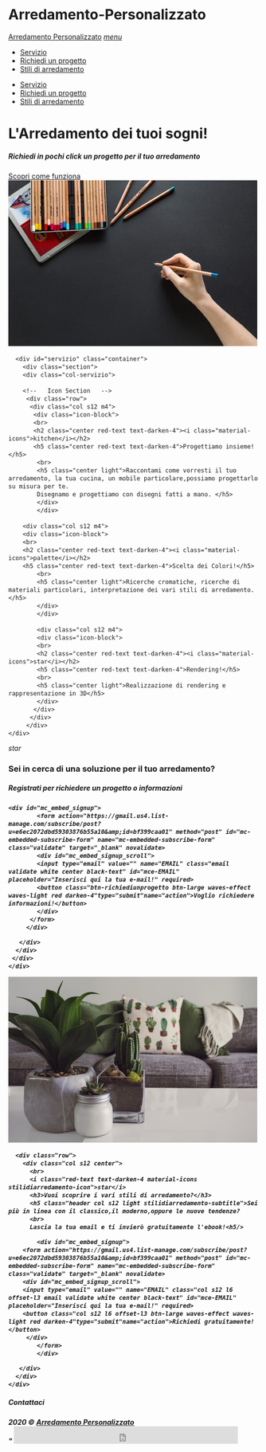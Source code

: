 # Arredamento-Personalizzato
<!DOCTYPE html>
<html lang="it">
<head>
<meta name="google-site-verification" content="zUDJHtlxVQItw9LezIcJAMIfgJr-hL-3gCAXWF1bh7U" />  
<!-- Global site tag (gtag.js) - Google Analytics -->
<script async src="https://www.googletagmanager.com/gtag/js?id=UA-87928043-2"></script>
<script>
  window.dataLayer = window.dataLayer || [];
  function gtag(){dataLayer.push(arguments);}
  gtag('js', new Date());

  gtag('config', 'UA-87928043-2');
</script>
<script id="Cookiebot" src="https://consent.cookiebot.com/uc.js?cbid6264260f-eecf-4d02-a360-149b5da489a2"type="text/javascript"async></script>
  <meta http-equiv="Content-Type" content="text/html; charset=UTF-8"/>
  <meta name="viewport" content="width=device-width, initial-scale=1"/>
  <title>Arredamento Personalizzato | Arredamento dei tuoi sogni!</title>
  <meta name="description" content="Arredamento dei tuoi sogni. Arredamento personalizzato in base al tuo stile. Disegni fatti a mano, Rendering "/>

<!--FB Open graph-->
<meta property="og:"  content="http://arredamentopersonalizzato.net" /> 
<meta property="og:" content="Arredamento Personalizzato | Arredamento dei tuoi sogni!"/> 
<meta property="og:"content="https://arredamentopersonalizzato.net/arredamentopersonalizzato.png" /> 
<meta property="og:" content="Arredamento dei tuoi sogni. Arredamento personalizzato in base al tuo stile. Disegni fatti a mano, Rendering"/>

  <!-- CSS  -->
  <link href="https://fonts.googleapis.com/icon?family=Material+Icons" rel="stylesheet">
  <link href="css/materialize.css" type="text/css" rel="stylesheet" media="screen,projection"/>
  <link href="css/style.css" type="text/css" rel="stylesheet" media="screen,projection"/>

<!--Google Font-->
  <link href="https://fonts.googleapis.com/css?family=Handlee&display=swap" rel="stylesheet">

<!--Font Awesome-->
<script src="https://kit.fontawesome.com/951cfd1e46.js" crossorigin="anonymous"></script>
</head>

<body>


<!--Fixed Navbar-->
  <div class="navbar-fixed">
   <nav>
   <div class="nav-wrapper white">
   <a href="#" class="brand-logo">Arredamento Personalizzato</a> <a href="#" data-target="mobile-demo" class="sidenav-trigger"><i class="material-icons">menu</i></a>
   <ul class="right hide-on-med-and-down">
   <li><a href="#servizio">Servizio</a></li>
   <li><a href="#richiedi un progetto">Richiedi un progetto</a></li>
   <li><a href="#stili di arredamento">Stili di arredamento</a></li>
   </ul>
   <ul class="sidenav" id="mobile-demo">
   <li><a href="#servizio">Servizio</a></li>
   <li><a href="#richiedi un progetto">Richiedi un progetto</a></li>
   <li><a href="#stili di arredamento">Stili di arredamento</a></li>
   </ul>
   </div>
   </nav>
  </div>
        
<!--Intro-->
  <div id="index-banner" class="parallax-container">
    <div class="section-intro no-pad-bot">
      <div class="container">
        <h1 class="header center white-text text-white">L'Arredamento dei tuoi sogni!</h1>
        <div class="row center">
        <h5 class="header col s12 light">Richiedi in pochi click un progetto per il tuo arredamento</h5>
       	</div>
         <div class="row center">
          <a href="#servizio" id="download-button"
          class="off-set l3 btn-large waves-effect waves-light red darken-4">Scopri come funziona</a>
           </div>
          </div>
         </div>
    	<div class="parallax"><img src="background1.jpg" alt="Unsplashed background img 1"></div>
  	  </div>

<!--Servizio-->
	  <div id="servizio" class="container">
	    <div class="section">
	    <div class="col-servizio">

	   	<!--   Icon Section   -->
	     <div class="row">
	      <div class="col s12 m4">
	       <div class="icon-block">
	       <br>
	       <h2 class="center red-text text-darken-4"><i class="material-icons">kitchen</i></h2>
	       <h5 class="center red-text text-darken-4">Progettiamo insieme!</h5>
	       	<br>
	        <h5 class="center light">Raccontami come vorresti il tuo arredamento, la tua cucina, un mobile particolare,possiamo progettarlo su misura per te.
	        Disegnamo e progettiamo con disegni fatti a mano. </h5>
	        </div>
	        </div>

	    <div class="col s12 m4">
	    <div class="icon-block">
	    <br>	
	    <h2 class="center red-text text-darken-4"><i class="material-icons">palette</i></h2>
	    <h5 class="center red-text text-darken-4">Scelta dei Colori!</h5>
	    	<br>
	        <h5 class="center light">Ricerche cromatiche, ricerche di materiali particolari, interpretazione dei vari stili di arredamento.</h5>
	        </div>
	        </div>

	        <div class="col s12 m4">
	        <div class="icon-block">
	        <br>	
	        <h2 class="center red-text text-darken-4"><i class="material-icons">star</i></h2>
	        <h5 class="center red-text text-darken-4">Rendering!</h5>
	        <br>
	        <h5 class="center light">Realizzazione di rendering e rappresentazione in 3D</h5>
	        </div>
	       </div>
	      </div>
	     </div>
    </div>
  </div>

<!--Richiedi un progetto-->
  <div id="richiedi un progetto"class="parallax-container valign-wrapper">
    <div class="section-richiediunprogetto center no-pad-bot">
      <div class="container">
       <div class="row center">
       	<i class="red-text text-darken-4 material-icons richiediunprogetto-icon">star</i>
        <h3 class="col s12 light">Sei in cerca di  una soluzione per il tuo arredamento?</h3>
         <h5 class="header col s12 light">Registrati per richiedere un progetto o informazioni<h5/>
         <div class="row">
         <div class="input-field col s12 l6 offset-l3">
         	
<!---Begin Mailchimp Signup Form -->
	<div id="mc_embed_signup">
			<form action="https://gmail.us4.list-manage.com/subscribe/post?u=e6ec2072dbd59303876b55a10&amp;id=bf399caa01" method="post" id="mc-embedded-subscribe-form" name="mc-embedded-subscribe-form" class="validate" target="_blank" novalidate>
    		<div id="mc_embed_signup_scroll">
	  		<input type="email" value="" name="EMAIL" class="email validate white center black-text" id="mce-EMAIL" placeholder="Inserisci qui la tua e-mail!" required>
	  		<button class="btn-richiediunprogetto btn-large waves-effect waves-light red darken-4"type="submit"name="action">Voglio richiedere informazioni!</button>
      		</div>
		  </form>
		 </div>
<!--End mc_embed_signup-->

       </div>
      </div>	
     </div>
    </div>
   </div>
  <div class="parallax"><img src="background2.jpg" alt="Unsplashed background img 2"></div>
 </div>

<!--Stili di arredamento-->
  <div id="stili di arredamento" class="container">
    <div class="section-stilidiarredamento">

      <div class="row">
        <div class="col s12 center">
          <br>		
          <i class="red-text text-darken-4 material-icons stilidiarredamento-icon">star</i>
          <h3>Vuoi scoprire i vari stili di arredamento?</h3>
          <h5 class="header col s12 light stilidiarredamento-subtitle">Sei più in linea con il classico,il moderno,oppure le nuove tendenze? 
          <br>	
          Lascia la tua email e ti invierò gratuitamente l'ebook!<h5/>
<!---Begin Mail chimp signup form--->          
	    	<div id="mc_embed_signup">
        <form action="https://gmail.us4.list-manage.com/subscribe/post?u=e6ec2072dbd59303876b55a10&amp;id=bf399caa01" method="post" id="mc-embedded-subscribe-form" name="mc-embedded-subscribe-form" class="validate" target="_blank" novalidate>
        <div id="mc_embed_signup_scroll">
        <input type="email" value="" name="EMAIL" class="col s12 l6 offset-l3 email validate white center black-text" id="mce-EMAIL" placeholder="Inserisci qui la tua e-mail!" required>
        <button class="col s12 l6 offset-l3 btn-large waves-effect waves-light red darken-4"type="submit"name="action">Richiedi gratuitamente!</button>
  	     </div>
		    </form>
		    </div>
<!--End mc_embed_signup-->     

       </div>
      </div>
    </div>
  </div>


 <!--Footer-->

  <footer class="page-footer">
    <div class="container">
      <div class="row">
        <div class="col l12 s12 center">
          <h5 class="white-text">Contattaci</h5>
          <a href="mailto:arredamentopersonalizzato21@gmail.com" class="social-icon"><i class="fas fa-envelope"></i><a/>
          <a href="https://www.facebook.com/Arredamento-Personalizzato-268991113483250/?modal=composer&notif_id=1576075045702027&notif_t=aymt_upsell_tip" target="_blanck" class="social-icon"><i class="fab fa-facebook-square"></i></a>	
        </div>
      </div>
    </div>
    <div class="footer-copywright">
      <div class="container">
      2020 &copy <a class="brown-text text-lighten-3" href="http://arredamentopersonalizzato.net" target="_blanck">Arredamento Personalizzato</a>
      </div>
    </div>
  

<script id="CookieDeclaration" src="https://consent.cookiebot.com/6264260f-eecf-4d02-a360-149b5da489a2/cd.js?" type="text/javascript" async></script>"
  <script src="https://code.jquery.com/jquery-2.1.1.min.js"></script>
  <script src="js/materialize.js"></script>
  <script src="js/init.js"></script>

<iframe src="https://www.facebook.com/plugins/like.php?href=https%3A%2F%2Farredamentopersonalizzato.net&width=450&layout=standard&action=like&size=small&share=true&height=35&appId" width="450" height="35" style="border:#2a2d34;overflow:hidden" scrolling="no" frameborder="0" allowTransparency="true" allow="encrypted-media" text = white></iframe>

   </body>
</html>



